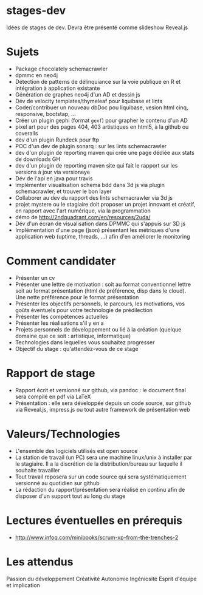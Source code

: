 # stages-dev

Idées de stages de dev. Devra être présenté comme slideshow Reveal.js

# Sujets

- Package chocolately schemacrawler
- dpmmc en neo4j
- Détection de patterns de délinquiance sur la voie publique en R et intégration à application existante
- Génération de graphes neo4j d'un AD et dessin js
- Dév de velocity templates/thymeleaf pour liquibase et lints
- Coder/contribuer un nouveau dbDoc pou liquibase, vesion html cinq, responsive, bootstap, ...
- Créer un plugin gephi (format ```gexf```) pour grapher le contenu d'un AD
- pixel art pour des pages 404, 403 artistiques en html5, à la github ou coveralls
- dev d'un plugin Rundeck pour ftp
- POC d'un dev de plugin sonarq : sur les lints schemacrawler
- dev d'un plugin de reporting maven qui crée une page dédiée aux stats de downloads GH
- dev d'un plugin de reporting maven site qui fait le rapport sur les versions à jour via versioneye
- Dév de l'api en java pour travis
- implémenter visualisation schema bdd dans 3d js via plugin schemacrawler, et trouver le bon layer
- Collaborer  au dev du rapport des lints schemacrawler via 3d js
- projet mystere ou le stagiaire doit proposer un projet innovant et créatif, en rapport avec l'art numérique, via la programmation
- démo de http://2ndquadrant.com/en/resources/2uda/
- Dév d'un écran de visualisation dans DPMMC qui s'appuis sur 3D js
- Implémentation d'une page (json) présentant les métriques d'une application web (uptime, threads, ...) afin d'en améliorer le monitoring


# Comment candidater

- Présenter un cv
- Présenter une lettre de motivation : soit au format conventionnel lettre soit au format présentation (html de préférence, disp dans le cloud). Une nette préférence pour le format présentation
- Présenter les objectifs personnels, le parcours, les motivations, vos goûts éventuels pour votre technologie de prédilection
- Présenter les compétences actuelles
- Présenter les réalisations s'il y en a
- Projets personnels de développement ou lié à la création (quelque domaine que ce soit : artistique, informatique)
- Technologies dans lequelles vous souhaitez progresser
- Objectif du stage : qu'attendez-vous de ce stage
 
# Rapport de stage

- Rapport écrit et versionné sur github, via pandoc : le document final sera compilé en pdf via LaTeX
- Présentation : elle sera développée depuis un code source, sur github via Reveal.js, impress.js ou tout autre framework de présentation web

# Valeurs/Technologies

- L'ensemble des logiciels utilisés est open source
- La station de travail (un PC) sera une machine linux/unix à installer par le stagiaire. Il a la discrétion de la distribution/bureau sur laquelle il souhaite travailler
- Tout travail reposera sur un code source qui sera systématiquement versionné au quotidien sur github
- La rédaction du rapport/présentation sera réalisé en continu afin de disposer d'un support tout au long du stage

# Lectures éventuelles en prérequis

- http://www.infoq.com/minibooks/scrum-xp-from-the-trenches-2

# Les attendus

Passion du développement
Créativité
Autonomie
Ingéniosité
Esprit d'équipe et implication
